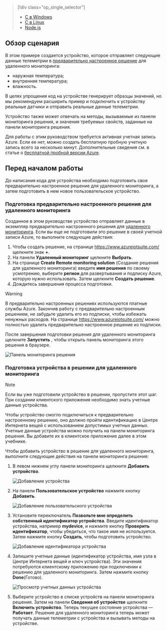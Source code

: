 > [!div class="op_single_selector"]
> * [C в Windows](../articles/iot-suite/iot-suite-v1-connecting-devices.md)
> * [C в Linux](../articles/iot-suite/iot-suite-v1-connecting-devices-linux.md)
> * [Node.js](../articles/iot-suite/iot-suite-v1-connecting-devices-node.md)
> 
> 

## <a name="scenario-overview"></a>Обзор сценария
В этом примере создается устройство, которое отправляет следующие данные телеметрии в [предварительно настроенное решение][lnk-what-are-preconfig-solutions] для удаленного мониторинга:

* наружная температура;
* внутренняя температура;
* влажность.

В целях упрощения код на устройстве генерирует образцы значений, но мы рекомендуем расширить пример и подключить к устройству реальные датчики и отправить реальные данные телеметрии.

Устройство также может отвечать на методы, вызываемые из панели мониторинга решения, и значения требуемых свойств, заданные на панели мониторинга решения.

Для работы с этим руководством требуется активная учетная запись Azure. Если ее нет, можно создать бесплатную пробную учетную запись всего за несколько минут. Дополнительные сведения см. в статье о [бесплатной пробной версии Azure][lnk-free-trial].

## <a name="before-you-start"></a>Перед началом работы
До написания кода для устройства необходимо подготовить свое предварительно настроенное решение для удаленного мониторинга, а затем подготовить в нем новое пользовательское устройство.

### <a name="provision-your-remote-monitoring-preconfigured-solution"></a>Подготовка предварительно настроенного решения для удаленного мониторинга
Созданное в этом руководстве устройство отправляет данные в экземпляр предварительно настроенного решения для [удаленного мониторинга][lnk-remote-monitoring]. Если вы еще не подготовили это решение в своей учетной записи Azure, то выполните следующие действия:

1. Чтобы создать решение, на странице <https://www.azureiotsuite.com/> щелкните знак **+**.
2. На панели **Удаленный мониторинг** щелкните **Выбрать**.
3. На странице **Create Remote monitoring solution** (Создание решения для удаленного мониторинга) введите **имя решения** по своему усмотрению, выберите **регион** для развертывания и подписку Azure, которую нужно использовать. Затем щелкните **Создать решение**.
4. Дождитесь завершения процесса подготовки.

> [!WARNING]
> В предварительно настроенных решениях используются платные службы Azure. Закончив работу с предварительно настроенным решением, не забудьте удалить его из подписки, чтобы избежать ненужных расходов. На странице <https://www.azureiotsuite.com/> можно полностью удалить предварительно настроенное решение из подписки.
> 
> 

После завершения подготовки решения для удаленного мониторинга щелкните **Запустить** , чтобы открыть панель мониторинга этого решения в браузере.

![Панель мониторинга решения][img-dashboard]

### <a name="provision-your-device-in-the-remote-monitoring-solution"></a>Подготовка устройства в решении для удаленного мониторинга
> [!NOTE]
> Если вы уже подготовили устройство в решении, пропустите этот шаг. При создании клиентского приложения необходимо знать учетные данные устройства.
> 
> 

Чтобы устройство смогло подключиться к предварительно настроенному решению, оно должно пройти идентификацию в Центре Интернета вещей с использованием допустимых учетных данных. Учетные данные устройства можно получить на панели мониторинга решения. Вы добавите их в клиентское приложение далее в этом учебнике.

Чтобы добавить устройство в решение для удаленного мониторинга, выполните следующие действия на панели мониторинга решения:

1. В левом нижнем углу панели мониторинга щелкните **Добавить устройство**.
   
   ![Добавление устройства][1]
2. На панели **Пользовательское устройство** нажмите кнопку **Добавить**.
   
   ![Добавление пользовательского устройства][2]
3. Установите переключатель **Позвольте мне определить собственный идентификатор устройства**. Введите идентификатор устройства, например **mydevice**, и нажмите кнопку **Проверить идентификатор**, чтобы убедиться, что такое имя не используется. Затем нажмите кнопку **Создать**, чтобы подготовить устройство.
   
   ![Добавление идентификатора устройства][3]
4. Запишите учетные данные (идентификатор устройства, имя узла в Центре Интернета вещей и ключ устройства). Эти значения потребуются клиентскому приложению при подключении к решению для удаленного мониторинга. Затем нажмите кнопку **Done**(Готово).
   
    ![Просмотр учетных данных устройства][4]
5. Выберите устройство в списке устройств на панели мониторинга решения. Затем на панели **Сведения об устройстве** щелкните **Включить устройство**. Теперь текущее состояние устройства — **Работает**. Решение для удаленного мониторинга теперь может получать данные телеметрии с устройства и вызывать методы на устройстве.

[img-dashboard]: ./media/iot-suite-v1-selector-connecting/dashboard.png
[1]: ./media/iot-suite-v1-selector-connecting/suite0.png
[2]: ./media/iot-suite-v1-selector-connecting/suite1.png
[3]: ./media/iot-suite-v1-selector-connecting/suite2.png
[4]: ./media/iot-suite-v1-selector-connecting/suite3.png

[lnk-what-are-preconfig-solutions]: ../articles/iot-suite/iot-suite-v1-what-are-preconfigured-solutions.md
[lnk-remote-monitoring]: ../articles/iot-suite/iot-suite-v1-remote-monitoring-sample-walkthrough.md
[lnk-free-trial]: http://azure.microsoft.com/pricing/free-trial/